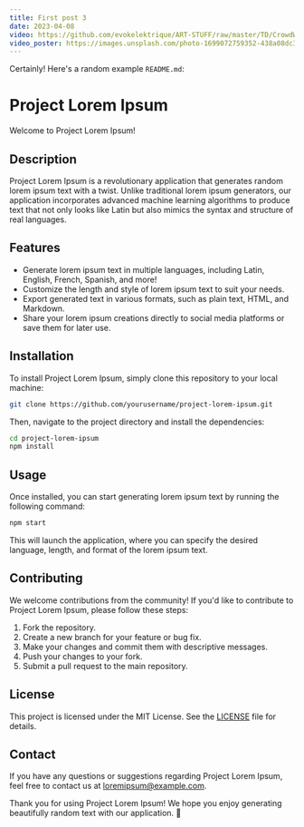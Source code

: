 ```yaml
---
title: First post 3
date: 2023-04-08
video: https://github.com/evokelektrique/ART-STUFF/raw/master/TD/CrowdWalkingTracking/Export/export.0.mp4
video_poster: https://images.unsplash.com/photo-1699072759352-438a08dc31c4?q=80&w=1932&auto=format&fit=crop&ixlib=rb-4.0.3&ixid=M3wxMjA3fDB8MHxwaG90by1wYWdlfHx8fGVufDB8fHx8fA%3D%3D
---
```



Certainly! Here's a random example `README.md`:

# Project Lorem Ipsum

Welcome to Project Lorem Ipsum!

## Description

Project Lorem Ipsum is a revolutionary application that generates random lorem ipsum text with a twist. Unlike traditional lorem ipsum generators, our application incorporates advanced machine learning algorithms to produce text that not only looks like Latin but also mimics the syntax and structure of real languages.

## Features

- Generate lorem ipsum text in multiple languages, including Latin, English, French, Spanish, and more!
- Customize the length and style of lorem ipsum text to suit your needs.
- Export generated text in various formats, such as plain text, HTML, and Markdown.
- Share your lorem ipsum creations directly to social media platforms or save them for later use.

## Installation

To install Project Lorem Ipsum, simply clone this repository to your local machine:

```bash
git clone https://github.com/yourusername/project-lorem-ipsum.git
```

Then, navigate to the project directory and install the dependencies:

```bash
cd project-lorem-ipsum
npm install
```

## Usage

Once installed, you can start generating lorem ipsum text by running the following command:

```bash
npm start
```

This will launch the application, where you can specify the desired language, length, and format of the lorem ipsum text.

## Contributing

We welcome contributions from the community! If you'd like to contribute to Project Lorem Ipsum, please follow these steps:

1. Fork the repository.
2. Create a new branch for your feature or bug fix.
3. Make your changes and commit them with descriptive messages.
4. Push your changes to your fork.
5. Submit a pull request to the main repository.

## License

This project is licensed under the MIT License. See the [LICENSE](LICENSE) file for details.

## Contact

If you have any questions or suggestions regarding Project Lorem Ipsum, feel free to contact us at loremipsum@example.com.

Thank you for using Project Lorem Ipsum! We hope you enjoy generating beautifully random text with our application. 🎉